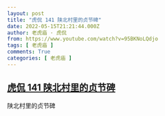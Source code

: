 ```yaml
---
layout: post
title: "虎侃 141 陕北村里的贞节碑"
date: 2022-05-15T21:21:44.000Z
author: 老虎庙 · 虎侃
from: https://www.youtube.com/watch?v=95BKNoLQdjo
tags: [ 老虎庙 ]
comments: True
categories: [ 老虎庙 ]
---
```

<!--1652649704000-->
[虎侃 141 陕北村里的贞节碑](https://www.youtube.com/watch?v=95BKNoLQdjo)
------

<div>
陕北村里的贞节碑
</div>
